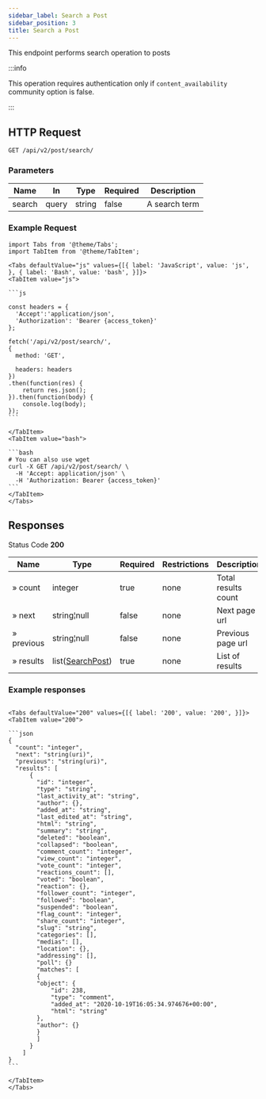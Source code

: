 ```yaml
---
sidebar_label: Search a Post
sidebar_position: 3
title: Search a Post
---
```


This endpoint performs search operation to posts

:::info

This operation requires authentication only if `content_availability` community option is false.

:::

## HTTP Request

`GET /api/v2/post/search/`

### Parameters

|Name|In|Type|Required|Description|
|---|---|---|---|---|
|search|query|string|false|A search term|

### Example Request

````mdx-code-block
import Tabs from '@theme/Tabs';
import TabItem from '@theme/TabItem';

<Tabs defaultValue="js" values={[{ label: 'JavaScript', value: 'js', }, { label: 'Bash', value: 'bash', }]}>
<TabItem value="js">

```js

const headers = {
  'Accept':'application/json',
  'Authorization': 'Bearer {access_token}'
};

fetch('/api/v2/post/search/',
{
  method: 'GET',

  headers: headers
})
.then(function(res) {
    return res.json();
}).then(function(body) {
    console.log(body);
});
```

</TabItem>
<TabItem value="bash">

```bash
# You can also use wget
curl -X GET /api/v2/post/search/ \
  -H 'Accept: application/json' \
  -H 'Authorization: Bearer {access_token}'
```
</TabItem>
</Tabs>
````

## Responses

Status Code **200**

|Name|Type|Required|Restrictions|Description|
|---|---|---|---|---|
|» count|integer|true|none|Total results count|
|» next|string¦null|false|none|Next page url|
|» previous|string¦null|false|none|Previous page url|
|» results|list([SearchPost](/docs/apireference/v2/schemas/search_post))|true|none|List of results|

### Example responses


````mdx-code-block

<Tabs defaultValue="200" values={[{ label: '200', value: '200', }]}>
<TabItem value="200">

```json
{
  "count": "integer",
  "next": "string(uri)",
  "previous": "string(uri)",
  "results": [
      {
        "id": "integer",
        "type": "string",
        "last_activity_at": "string",
        "author": {},
        "added_at": "string",
        "last_edited_at": "string",
        "html": "string",
        "summary": "string",
        "deleted": "boolean",
        "collapsed": "boolean",
        "comment_count": "integer",
        "view_count": "integer",
        "vote_count": "integer",
        "reactions_count": [],
        "voted": "boolean",
        "reaction": {},
        "follower_count": "integer",
        "followed": "boolean",
        "suspended": "boolean",
        "flag_count": "integer",
        "share_count": "integer",
        "slug": "string",
        "categories": [],
        "medias": [],
        "location": {},
        "addressing": [],
        "poll": {}
        "matches": [
        {
        "object": {
            "id": 238,
            "type": "comment",
            "added_at": "2020-10-19T16:05:34.974676+00:00",
            "html": "string"
        },
        "author": {}
        }
        ]
      }
    ]
}
```

</TabItem>
</Tabs>
````




